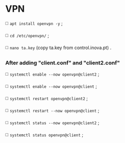 # VPN

◻️ `apt install openvpn -y` ;

◻️ `cd /etc/openvpn/` ;

◻️ `nano ta.key` (copy ta.key from control.inova.pt) .

### After adding "client.conf" and "client2.conf"

◻️ `systemctl enable --now openvpn@client2` ;

◻️ `systemctl enable --now openvpn@client` ;

◻️ `systemctl restart openvpn@client2` ;

◻️ `systemctl restart --now openvpn@client` ;

◻️ `systemctl status --now openvpn@client2` ;

◻️ `systemctl status openvpn@client` ;
